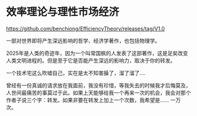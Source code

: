 # 效率理论与理性市场经济

https://github.com/benchiong/EfficiencyTheory/releases/tag/V1.0

一部对世界即将产生深远影响的哲学、经济学著作，也包括物理学。

2025年是人类的奇迹年，因为一个叫常国枫的人发表了这部著作，这是足矣改变人类文明进程的。但是至于它是否能产生深远的影响力，取决于你的转发。

一个技术宅这么吹嘘自己，实在是太不知害臊了，溜了溜了....

曾经有一份真诚的请求放在我面前，我没有珍惜，等我失去的时候我才后悔莫及，人世间最痛苦的事莫过于此。如果上天能够给我一个再来一次的机会，我会对那个作者子说三个字：转发。如果非要在转发上加上一个次数，我希望是…… 一万次。
